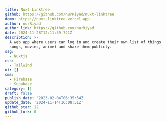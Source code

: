 ```yaml
---
title: Nuxt Linktree
github: https://github.com/nurRiyad/nuxt-linktree
demo: https://nuxt-linktree.vercel.app
author: nurRiyad
author_link: https://github.com/nurRiyad
date: 2024-11-28T12:11:39.741Z
description: >-
  A web app where users can log in and create their own list of things (e.g.
  songs, movies, anime) and share them publicly.
ssg:
  - Nuxtjs
css:
  - Tailwind
ui: []
cms:
  - Firebase
  - Supabase
category: []
draft: false
publish_date: '2023-02-04T06:35:54Z'
update_date: '2024-11-14T16:08:51Z'
github_star: 12
github_fork: 0
---
```

